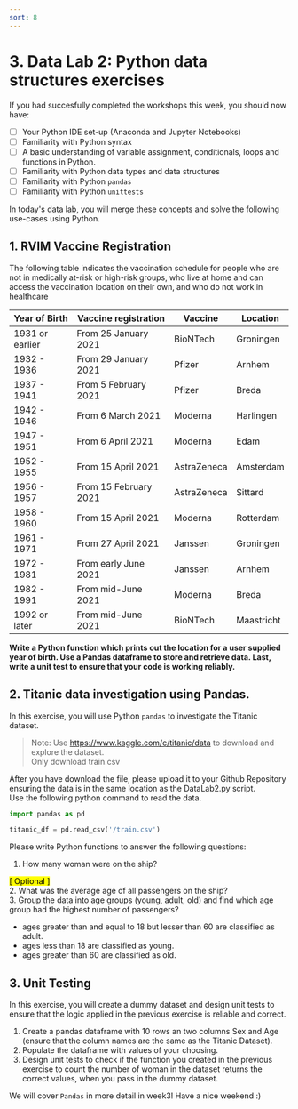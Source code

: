 ```yaml
---
sort: 8
---
```


# 3. Data Lab 2: Python data structures exercises

If you had succesfully completed the workshops this week, you should
now have:

- [ ] Your Python IDE set-up (Anaconda and Jupyter Notebooks)
- [ ] Familiarity with Python syntax
- [ ] A basic understanding of variable assignment, conditionals, loops and functions
     in Python.
- [ ] Familiarity with Python data types and data structures
- [ ] Familiarity with Python ```pandas```
- [ ] Familiarity with Python ```unittests```

In today's data lab, you will merge these concepts and solve the following use-cases using
Python.

## 1. RVIM Vaccine Registration

The following table indicates the vaccination schedule for people who
are not in medically at-risk or high-risk groups, who live at home and can
access the vaccination location on their own, and who do not work in healthcare

Year of Birth  |  Vaccine registration  |  Vaccine  | Location
-------------- |  ------------------------- | ----------| -------
1931 or earlier|	From 25 January 2021	    |BioNTech   |	Groningen
1932 - 1936	   |  From 29 January 2021	    |Pfizer     | Arnhem
1937 - 1941    |	From 5 February 2021	    |Pfizer 	  | Breda
1942 - 1946	   |  From 6 March 2021	        |Moderna	  | Harlingen
1947 - 1951	   |  From 6 April 2021	        |Moderna	  | Edam
1952 - 1955	   |  From 15 April 2021	      |AstraZeneca|	Amsterdam
1956 - 1957	   |  From 15 February 2021	    |AstraZeneca| Sittard
1958 - 1960    |  From 15 April 2021	      |Moderna    |	Rotterdam
1961 - 1971	   |  From 27 April 2021	      |Janssen    |	Groningen
1972 - 1981	   |  From early June 2021	    |Janssen    |	Arnhem
1982 - 1991	   |  From mid-June 2021	      |Moderna    | Breda
1992 or later  |  From mid-June 2021	      |BioNTech   |	Maastricht

**Write a Python function which prints out the location for a user supplied year of birth. Use a Pandas dataframe to store
and retrieve data. Last, write a unit test to ensure that your code is working reliably.**

## 2. Titanic data investigation using Pandas.

In this exercise, you will use Python ```pandas``` to investigate the Titanic
dataset. 

> Note: Use https://www.kaggle.com/c/titanic/data to download and explore the dataset. <br>
> Only download train.csv

After you have download the file, please upload it to your Github Repository ensuring the data is in the same location as the DataLab2.py script. <br>
Use the following python command to read the data.

```python
import pandas as pd

titanic_df = pd.read_csv('/train.csv')
```

Please write Python functions to answer the following questions:

1. How many woman were on the ship?

<mark>[ Optional ]</mark> <br>
2. What was the average age of all passengers on the ship?<br>
3. Group the data into age groups (young, adult, old) and find which age group
had the highest number of passengers?
  - ages greater than and equal to 18 but lesser than 60 are classified as adult.
  - ages less than 18 are classified as young.
  - ages greater than 60 are classified as old.


## 3. Unit Testing

In this exercise, you will create a dummy dataset and design unit tests to ensure that the logic applied in the previous exercise is reliable and correct.

1. Create a pandas dataframe with 10 rows an two columns Sex and Age (ensure that the column names are the same as the Titanic Dataset).
2. Populate the dataframe with values of your choosing.
3. Design unit tests to check if the function you created in the previous exercise to count the number of woman in the dataset returns the correct values, when you pass in the dummy dataset.

We will cover ```Pandas``` in more detail in week3! Have a nice weekend :)

